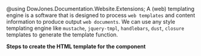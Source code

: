 ﻿@using DowJones.Documentation.Website.Extensions;
A (web) templating engine is a software that is designed to process `web templates` and content information to produce output `web documents`.
We can use any style templating engine like `mustache`, `jquery-tmpl`, `handlebars`, `dust`, `closure` templates to generate the template function.

**Steps to create the HTML template for the component**


